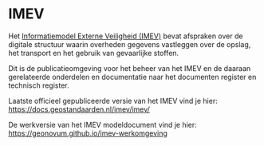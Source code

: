 # IMEV

Het [Informatiemodel Externe Veiligheid (IMEV)](https://www.geonovum.nl/geo-standaarden/informatiemodel-externe-veiligheid-imev) bevat afspraken over de digitale structuur waarin overheden gegevens vastleggen over de opslag, het transport en het gebruik van gevaarlijke stoffen. 

Dit is de publicatieomgeving voor het beheer van het IMEV en de daaraan gerelateerde onderdelen en documentatie naar het documenten register en technisch register. 

Laatste officieel gepubliceerde versie van het IMEV vind je hier:
<https://docs.geostandaarden.nl/imev/imev/>

De werkversie van het IMEV modeldocument vind je hier:
<https://geonovum.github.io/imev-werkomgeving>
